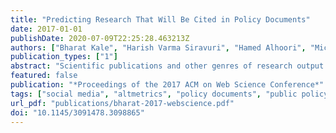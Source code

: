 ```yaml
---
title: "Predicting Research That Will Be Cited in Policy Documents"
date: 2017-01-01
publishDate: 2020-07-09T22:25:28.463213Z
authors: ["Bharat Kale", "Harish Varma Siravuri", "Hamed Alhoori", "Michael E. Papka"]
publication_types: ["1"]
abstract: "Scientific publications and other genres of research output are increasingly being cited in policy documents. Citations in documents of this nature could be considered a critical indicator of the significance and societal impact of the research output. In this study, we built classification models that predict whether a particular research work is likely to be cited in a public policy document based on the attention it received online, primarily on social media platforms. We evaluated the classifiers based on their accuracy, precision, and recall values. We found that Random Forest and Multinomial Naive Bayes classifiers performed better overall."
featured: false
publication: "*Proceedings of the 2017 ACM on Web Science Conference*"
tags: ["social media", "altmetrics", "policy documents", "public policy", "machine learning"]
url_pdf: "publications/bharat-2017-webscience.pdf"
doi: "10.1145/3091478.3098865"
---
```


